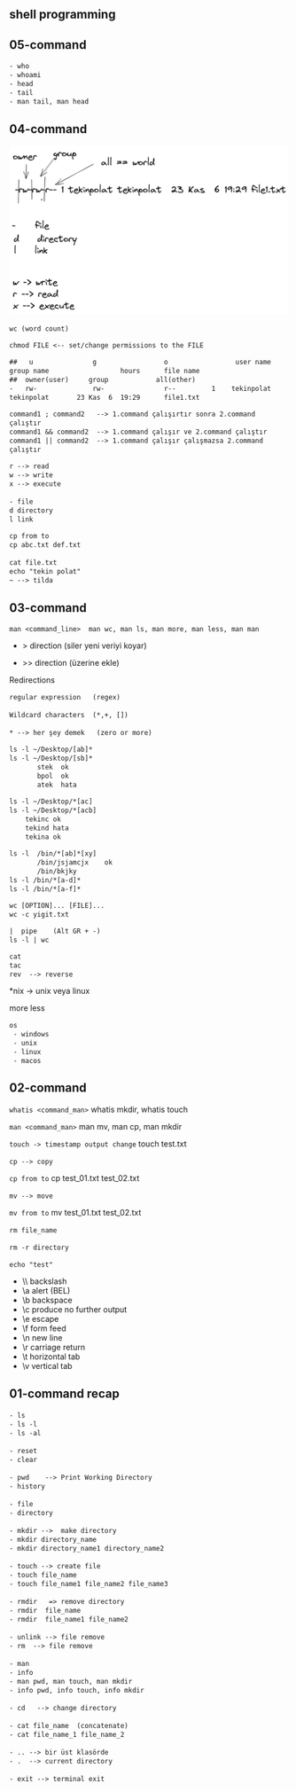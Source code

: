 ## shell programming



## 05-command

```
- who 
- whoami
- head 
- tail
- man tail, man head
```


## 04-command
![Permissions!](./04-command/permision-2021-11-06-1938.png "Permissions")
``` 
wc (word count)
```

``` 
chmod FILE <-- set/change permissions to the FILE
```

``` 
##   u               g                 o                 user name      group name                  hours      file name      
##  owner(user)     group            all(other)
-   rw-              rw-               r--         1    tekinpolat      tekinpolat       23 Kas  6  19:29      file1.txt

```


``` 
command1 ; command2   --> 1.command çalışırtır sonra 2.command çalıştır
command1 && command2  --> 1.command çalışır ve 2.command çalıştır
command1 || command2  --> 1.command çalışır çalışmazsa 2.command çalıştır
```

``` 
r --> read
w --> write
x --> execute 

- file
d directory
l link 

```


``` 
cp from to
cp abc.txt def.txt

cat file.txt 
echo "tekin polat" 
~ --> tilda 
```

## 03-command 
```
man <command_line>  man wc, man ls, man more, man less, man man 
```

- \>    direction   (siler yeni veriyi koyar)

- \>>   direction   (üzerine ekle)

Redirections

```
regular expression   (regex)

Wildcard characters  (*,+, [])

* --> her şey demek   (zero or more)
```

```
ls -l ~/Desktop/[ab]*
ls -l ~/Desktop/[sb]*
       stek  ok
       bpol  ok
       atek  hata
```

``` 
ls -l ~/Desktop/*[ac]
ls -l ~/Desktop/*[acb]
    tekinc ok 
    tekind hata
    tekina ok
```

```
ls -l  /bin/*[ab]*[xy]   
       /bin/jsjamcjx    ok
       /bin/bkjky   
ls -l /bin/*[a-d]*
ls -l /bin/*[a-f]*
```

```
wc [OPTION]... [FILE]...
wc -c yigit.txt
```

```
|  pipe    (Alt GR + -)
ls -l | wc
```

```
cat 
tac
rev  --> reverse
```

*nix  -> unix veya linux

more less 

```
os 
 - windows
 - unix 
 - linux 
 - macos
```

## 02-command 
`whatis <command_man>` whatis mkdir, whatis touch

`man <command_man>` man mv, man cp, man mkdir

`touch -> timestamp output change`   touch test.txt

`cp --> copy`

`cp from to` cp test_01.txt test_02.txt

`mv --> move`

`mv from to` mv test_01.txt test_02.txt 

`rm file_name`

`rm -r directory`

`echo "test"`

- \\\     backslash
- \a     alert (BEL)
- \b     backspace
- \c     produce no further output
- \e     escape
- \f     form feed
- \n     new line
- \r     carriage return
- \t     horizontal tab
- \v     vertical tab 


## 01-command  recap
    - ls 
    - ls -l
    - ls -al

    - reset
    - clear

    - pwd    --> Print Working Directory
    - history

    - file 
    - directory

    - mkdir -->  make directory
    - mkdir directory_name
    - mkdir directory_name1 directory_name2

    - touch --> create file   
    - touch file_name
    - touch file_name1 file_name2 file_name3

    - rmdir   => remove directory
    - rmdir  file_name
    - rmdir  file_name1 file_name2

    - unlink --> file remove
    - rm  --> file remove

    - man 
    - info 
    - man pwd, man touch, man mkdir
    - info pwd, info touch, info mkdir

    - cd   --> change directory

    - cat file_name  (concatenate)
    - cat file_name_1 file_name_2

    - .. --> bir üst klasörde 
    - .  --> current directory

    - exit --> terminal exit



